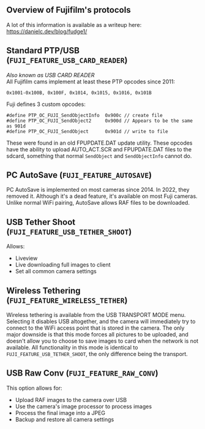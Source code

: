 ## Overview of Fujifilm's protocols

A lot of this information is available as a writeup here: https://danielc.dev/blog/fudge1/

## Standard PTP/USB (`FUJI_FEATURE_USB_CARD_READER`)
*Also known as USB CARD READER*  
All Fujifilm cams implement at least these PTP opcodes since 2011:
```
0x1001-0x100B, 0x100F, 0x1014, 0x1015, 0x1016, 0x101B
```
Fuji defines 3 custom opcodes:
```
#define PTP_OC_FUJI_SendObjectInfo	0x900c // create file
#define PTP_OC_FUJI_SendObject2		0x900d // Appears to be the same as 901d
#define PTP_OC_FUJI_SendObject		0x901d // write to file
```
These were found in an old FPUPDATE.DAT update utility. These opcodes have the ability to upload AUTO_ACT.SCR and FPUPDATE.DAT files to the sdcard,
something that normal `SendObject` and `SendObjectInfo` cannot do.

## PC AutoSave (`FUJI_FEATURE_AUTOSAVE`)
PC AutoSave is implemented on most cameras since 2014. In 2022, they removed it.
Although it's a dead feature, it's available on most Fuji cameras. Unlike normal WiFi pairing, AutoSave allows
RAF files to be downloaded.

## USB Tether Shoot (`FUJI_FEATURE_USB_TETHER_SHOOT`)
Allows:
- Liveview
- Live downloading full images to client
- Set all common camera settings

## Wireless Tethering (`FUJI_FEATURE_WIRELESS_TETHER`)
Wireless tethering is available from the USB TRANSPORT MODE menu. Selecting it disables USB altogether, and the camera
will immediately try to connect to the WiFi access point that is stored in the camera.
The only major downside is that this mode forces all pictures to be uploaded, and doesn't allow you to choose to save images to card
when the network is not available.
All functionality in this mode is identical to `FUJI_FEATURE_USB_TETHER_SHOOT`, the only difference being the transport.

## USB Raw Conv (`FUJI_FEATURE_RAW_CONV`)
This option allows for:
- Upload RAF images to the camera over USB
- Use the camera's image processor to process images
- Process the final image into a JPEG
- Backup and restore all camera settings
